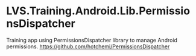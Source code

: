 # LVS.Training.Android.Lib.PermissionsDispatcher
Training app using PermissionsDispatcher library to manage Android permissions.
https://github.com/hotchemi/PermissionsDispatcher
